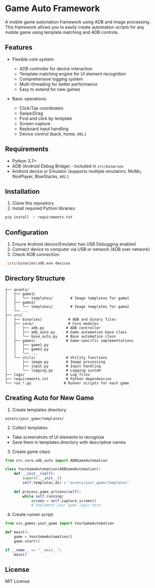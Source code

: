# Game Auto Framework

A mobile game automation framework using ADB and image processing. This framework allows you to easily create automation scripts for any mobile game using template matching and ADB controls.

## Features

- Flexible core system:
  - ADB controller for device interaction
  - Template matching engine for UI element recognition
  - Comprehensive logging system
  - Multi-threading for better performance
  - Easy to extend for new games

- Basic operations:
  - Click/Tap coordinates
  - Swipe/Drag
  - Find and click by template
  - Screen capture
  - Keyboard input handling
  - Device control (back, home, etc.)

## Requirements

- Python 3.7+
- ADB (Android Debug Bridge) - included in `src/binaries`
- Android device or Emulator (supports multiple emulators: MuMu, NoxPlayer, BlueStacks, etc.)

## Installation

1. Clone this repository
2. Install required Python libraries:
```bash
pip install -r requirements.txt
```

## Configuration

1. Ensure Android device/Emulator has USB Debugging enabled
2. Connect device to computer via USB or network (ADB over network)
3. Check ADB connection:
```bash
.\src\binaries\adb.exe devices
```

## Directory Structure

```
├── assets/
│   ├── game1/
│   │   └── templates/        # Image templates for game1
│   ├── game2/
│   │   └── templates/        # Image templates for game2
│   └── ...
├── src/
│   ├── binaries/            # ADB and binary files
│   ├── core/                # Core modules
│   │   ├── adb.py          # ADB controller
│   │   ├── adb_auto.py     # Game automation base class
│   │   └── base_auto.py    # Base automation class
│   ├── games/              # Game-specific implementations
│   │   ├── game1.py
│   │   ├── game2.py
│   │   └── ...
│   └── utils/              # Utility functions
│       ├── image.py        # Image processing
│       ├── input.py        # Input handling
│       └── logging.py      # Logging system
├── logs/                   # Log files
├── requirements.txt        # Python dependencies
└── run_*.py               # Runner scripts for each game
```

## Creating Auto for New Game

1. Create templates directory:
```
assets/your_game/templates/
```

2. Collect templates:
- Take screenshots of UI elements to recognize
- Save them in templates directory with descriptive names

3. Create game class:
```python
from src.core.adb_auto import ADBGameAutomation

class YourGameAutomation(ADBGameAutomation):
    def __init__(self):
        super().__init__()
        self.templates_dir = "assets/your_game/templates"
        
    def process_game_actions(self):
        while self.running:
            screen = self.capture_screen()
            # Implement your game logic here
```

4. Create runner script:
```python
from src.games.your_game import YourGameAutomation

def main():
    game = YourGameAutomation()
    game.start()

if __name__ == "__main__":
    main()
```

## License

MIT License 